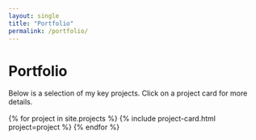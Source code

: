 ```yaml
---
layout: single
title: "Portfolio"
permalink: /portfolio/
---
```


<style>
/* Card container style */
.cards {
  display: grid;
  grid-template-columns: repeat(auto-fit, minmax(280px, 1fr));
  grid-gap: 1.5rem;
  margin: 1rem 0;
}

/* Style the card as a link with no default blue styling */
a.card {
  display: block;
  padding: 1rem;
  background-color: #fff;
  border: 1px solid #ddd;
  border-radius: 4px;
  transition: transform 0.2s ease, box-shadow 0.2s ease;
  text-decoration: none;
  color: inherit;
}
a.card:hover {
  transform: scale(1.02);
  box-shadow: 0 4px 12px rgba(0, 0, 0, 0.2);
}
.card__header h3 {
  margin: 0;
  font-size: 1.25rem;
}
.card__body p {
  margin: 0.5rem 0 0;
  font-size: 0.95rem;
}
</style>

# Portfolio

Below is a selection of my key projects. Click on a project card for more details.

<div class="cards">
  {% for project in site.projects %}
    {% include project-card.html project=project %}
  {% endfor %}
</div>